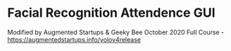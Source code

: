 # Facial Recognition Attendence GUI
Modified by Augmented Startups & Geeky Bee
October 2020
Full Course - https://augmentedstartups.info/yolov4release
